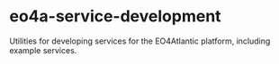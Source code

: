 # eo4a-service-development
Utilities for developing services for the EO4Atlantic platform, including example services.
